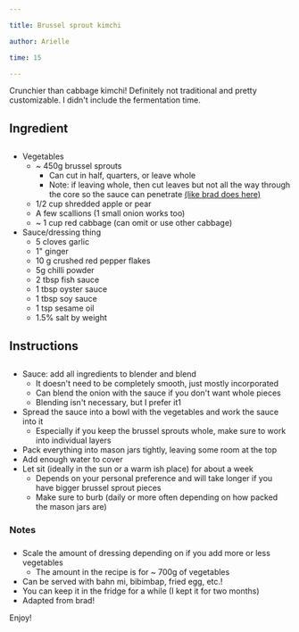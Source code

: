```yaml
---

title: Brussel sprout kimchi

author: Arielle

time: 15

---
```


<!-- description -->

Crunchier than cabbage kimchi! Definitely not traditional and pretty customizable. I didn't include the fermentation time.

<section markdown="1">

## Ingredient

## <!-- list the ingredients below -->

- Vegetables
  - ~ 450g brussel sprouts 
    - Can cut in half, quarters, or leave whole
    - Note: if leaving whole, then cut leaves but not all the way through the core so the sauce can penetrate [(like brad does here)](https://youtu.be/35Y06i7HnVo?t=147)
  - 1/2 cup shredded apple or pear
  - A few scallions (1 small onion works too)
  - ~ 1 cup red cabbage (can omit or use other cabbage)
- Sauce/dressing thing
  - 5 cloves garlic
  - 1" ginger
  - 10 g crushed red pepper flakes
  - 5g chilli powder
  - 2 tbsp fish sauce
  - 1 tbsp oyster sauce
  - 1 tbsp soy sauce
  - 1 tsp sesame oil
  - 1.5% salt by weight

## </section>



## Instructions

## <!-- list the steps below -->

- Sauce: add all ingredients to blender and blend 
  - It doesn't need to be completely smooth, just mostly incorporated
  - Can blend the onion with the sauce if you don't want whole pieces
  - Blending isn't necessary, but I prefer it1
- Spread the sauce into a bowl with the vegetables and work the sauce into it
  - Especially if you keep the brussel sprouts whole, make sure to work into individual layers 
- Pack everything into mason jars tightly, leaving some room at the top
- Add enough water to cover 
- Let sit (ideally in the sun or a warm ish place) for about a week
  - Depends on your personal preference and will take longer if you have bigger brussel sprout pieces
  - Make sure to burb (daily or more often depending on how packed the mason jars are)

### Notes

### <!-- write any loose notes below -->

- Scale the amount of dressing depending on if you add more or less vegetables 
  - The amount in the recipe is for ~ 700g of vegetables
- Can be served with bahn mi, bibimbap, fried egg, etc.!
- You can keep it in the fridge for a while (I kept it for two months)
- Adapted from brad!



Enjoy!
